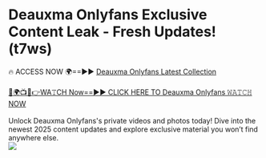 # Deauxma Onlyfans Exclusive Content Leak - Fresh Updates! (t7ws)

🔥 ACCESS NOW 🌍==►► <a href="https://tinyurl.com/kvy9nzfs" rel="nofollow">Deauxma Onlyfans Latest Collection</a>
<br><br>
[🔴🌍📺📱👉WA𝚃CH Now==►► CLICK HERE TO Deauxma Onlyfans 𝚆𝙰𝚃𝙲𝙷 NOW](https://tinyurl.com/kvy9nzfs)
<br><br>
Unlock Deauxma Onlyfans's private videos and photos today! Dive into the newest 2025 content updates and explore exclusive material you won’t find anywhere else.
<br>
<a href="https://tinyurl.com/kvy9nzfs" rel="nofollow" data-target="animated-image.originalLink"><img src="https://camo.githubusercontent.com/8a4f000d20f83aca3bf7ec5f350d767afa0574a8a352519fd8cfa583a6f93a33/68747470733a2f2f692e696d6775722e636f6d2f644a486b345a712e676966" data-canonical-src="https://i.imgur.com/dJHk4Zq.gif" style="max-width: 100%; display: inline-block;" data-target="animated-image.originalImage"></a>
<br>
